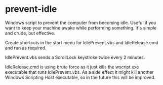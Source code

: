 # prevent-idle
Windows script to prevent the computer from becoming idle. Useful if you want to keep your machine awake while performing something. It's simple and crude, but effective.

Create shortcuts in the start menu for IdlePrevent.vbs and IdleRelease.cmd and run as required.

IdlePrevent.vbs sends a ScrollLock keystroke twice every 2 minutes.

IdleRelease.cmd is using brute force as it just kills the wscript.exe executable that runs IdlePrevent.vbs. As a side effect it might kill another Windows Scripting Host executable, so in the future this will be improved.
